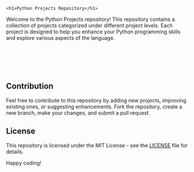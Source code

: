 <div>
    
    <h1>Python Projects Repository</h1>
</div>

Welcome to the Python Projects repository! This repository contains a collection of projects categorized under different project levels. Each project is designed to help you enhance your Python programming skills and explore various aspects of the language.

<br><br><br><br>

## Contribution
Feel free to contribute to this repository by adding new projects, improving existing ones, or suggesting enhancements. Fork the repository, create a new branch, make your changes, and submit a pull request.

## License
This repository is licensed under the MIT License - see the [LICENSE](LICENSE) file for details.

Happy coding!
